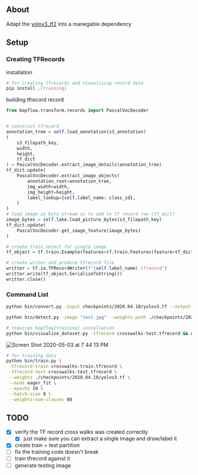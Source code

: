 ## About

Adapt the [yolov3_tf2](https://github.com/zzh8829/yolov3-tf2) into a manegable dependency


## Setup

### Creating TFRecords
installation
```bash
# for creating tfrecords and visualizing record data
pip install .[training]
```

building tfrecord record
```python
from bopflow.transform.records import PascalVocDecoder


# construct tfrecord
annotation_tree = self.load_annotation(s3_annotation)
(
    s3_filepath_key,
    width,
    height,
    tf_dict
) = PascalVocDecoder.extract_image_details(annotation_tree)
tf_dict.update(
    PascalVocDecoder.extract_image_objects(
        annotation_root=annotation_tree,
        img_width=width,
        img_height=height,
        label_lookup={self.label_name: class_id},
    )
)
# load image as byte stream so to add to tf record row (tf_dict)
image_bytes = self.lake.load_picture_bytes(s3_filepath_key)
tf_dict.update(
    PascalVocDecoder.get_image_feature(image_bytes)
)

# create train object for single image
tf_object = tf.train.Example(features=tf.train.Features(feature=tf_dict))

# create writer and produce tfrecord file
writter = tf.io.TFRecordWriter(f"{self.label_name}.tfrecord")
writter.write(tf_object.SerializeToString())
writter.close()
```


### Command List
```bash
python bin/convert.py -input checkpoints/2020.04.10/yolov3.tf --output-format model
```

```bash
python bin/detect.py -image "test.jpg" --weights-path ./checkpoints/2020.04.10/yolov3.tf
```

```bash
# requires bopflow[training] installation
python bin/visualize_dataset.py -tfrecord crosswalks-test.tfrecord && open output.png
```
![Screen Shot 2020-05-03 at 7 44 13 PM](https://user-images.githubusercontent.com/11270882/80928975-7e217280-8d76-11ea-929b-3a67de40398d.png)


```bash
# for training data
python bin/train.py \
 -tfrecord-train crosswalks-train.tfrecord \
 -tfrecord-test crosswalks-test.tfrecord \
 --weights ./checkpoints/2020.04.10/yolov3.tf \
 --mode eager_fit \
 --epochs 10 \
 --batch-size 8 \
 --weights-num-classes 80
```


## TODO
- [x] verify the TF record cross walks was created correctly
  - [x] just make sure you can extract a single image and draw/label it
- [x] create train + test partition
- [ ] fix the training code doesn't break
- [ ] train tfrecord against it
- [ ] generate testing image

